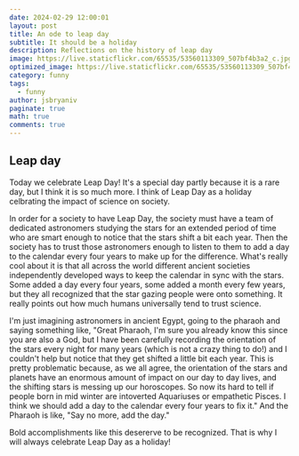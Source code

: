 ```yaml
---
date: 2024-02-29 12:00:01
layout: post
title: An ode to leap day
subtitle: It should be a holiday
description: Reflections on the history of leap day
image: https://live.staticflickr.com/65535/53560113309_507bf4b3a2_c.jpg
optimized_image: https://live.staticflickr.com/65535/53560113309_507bf4b3a2_c.jpg
category: funny
tags:
  - funny
author: jsbryaniv
paginate: true
math: true
comments: true
---
```


## Leap day

Today we celebrate Leap Day! It's a special day partly because it is a rare day, but I think it is so much more. I think of Leap Day as a holiday celbrating the impact of science on society.

In order for a society to have Leap Day, the society must have a team of dedicated astronomers studying the stars for an extended period of time who are smart enough to notice that the stars shift a bit each year. Then the society has to trust those astronomers enough to listen to them to add a day to the calendar every four years to make up for the difference. What's really cool about it is that all across the world different ancient societies independently developed ways to keep the calendar in sync with the stars. Some added a day every four years, some added a month every few years, but they all recognized that the star gazing people were onto something. It really points out how much humans universally tend to trust science.

I'm just imagining astronomers in ancient Egypt, going to the pharaoh and saying something like, "Great Pharaoh, I'm sure you already know this since you are also a God, but I have been carefully recording the orientation of the stars every night for many years (which is not a crazy thing to do!) and I couldn't help but notice that they get shifted a little bit each year. This is pretty problematic because, as we all agree, the orientation of the stars and planets have an enormous amount of impact on our day to day lives, and the shifting stars is messing up our horoscopes. So now its hard to tell if people born in mid winter are intoverted Aquariuses or empathetic Pisces. I think we should add a day to the calendar every four years to fix it." And the Pharaoh is like, "Say no more, add the day."

Bold accomplishments like this desererve to be recognized. That is why I will always celebrate Leap Day as a holiday!
